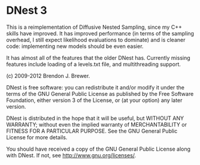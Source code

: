 DNest 3
==========

This is a reimplementation of Diffusive Nested Sampling, since my C++ skills
have improved. It has improved performance (in terms of the sampling overhead, 
I still expect likelihood evaluations to dominate) and is cleaner code:
implementing new models should be even easier.

It has almost all of the features that the older DNest has. Currently missing
features include loading of a levels.txt file, and multithreading support.

(c) 2009-2012 Brendon J. Brewer.

DNest is free software: you can redistribute it and/or modify
it under the terms of the GNU General Public License as published by
the Free Software Foundation, either version 3 of the License, or
(at your option) any later version.

DNest is distributed in the hope that it will be useful,
but WITHOUT ANY WARRANTY; without even the implied warranty of
MERCHANTABILITY or FITNESS FOR A PARTICULAR PURPOSE. See the
GNU General Public License for more details.

You should have received a copy of the GNU General Public License
along with DNest. If not, see <http://www.gnu.org/licenses/>.
